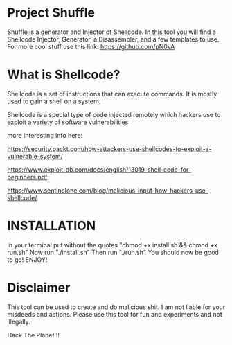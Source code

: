 # Project Shuffle

Shuffle is a generator and Injector of Shellcode.
In this tool you will find a Shellcode Injector, Generator, a Disassembler, and a few templates to use.
For more cool stuff use this link: https://github.com/pN0vA

# What is Shellcode?
Shellcode is a set of instructions that can execute commands. It is mostly used to gain a shell on a system.

Shellcode is a special type of code injected remotely which hackers use to exploit a variety of software vulnerabilities

more interesting info here: 

https://security.packt.com/how-attackers-use-shellcodes-to-exploit-a-vulnerable-system/

https://www.exploit-db.com/docs/english/13019-shell-code-for-beginners.pdf

https://www.sentinelone.com/blog/malicious-input-how-hackers-use-shellcode/

# INSTALLATION

In your terminal put without the quotes "chmod +x install.sh && chmod +x run.sh"
Now run "./install.sh" Then run "./run.sh"
You should now be good to go! ENJOY!

# Disclaimer

This tool can be used to create and do malicious shit.
I am not liable for your misdeeds and actions.
Please use this tool for fun and experiments and not illegally.

Hack The Planet!!!
